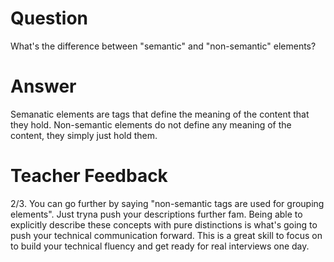 # Question
What's the difference between "semantic" and "non-semantic" elements?

# Answer
Semanatic elements are tags that define the meaning of the content that they hold. Non-semantic elements do not define any meaning of the content, they simply just hold them.
# Teacher Feedback
2/3. You can go further by saying "non-semantic tags are used for grouping elements". Just tryna push your descriptions further fam. Being able to explicitly describe these concepts with pure distinctions is what's going to push your technical communication forward. This is a great skill to focus on to build your technical fluency and get ready for real interviews one day.